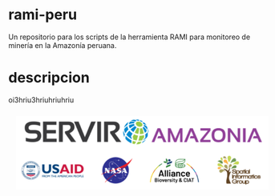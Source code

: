 # rami-peru
Un repositorio para los scripts de la herramienta RAMI para monitoreo de minería en la Amazonía peruana.


# descripcion
oi3hriu3hriuhriuhriu

<img align="center" src="images/samz_usaid_nasa_ciat_sig.png" hspace="15" vspace="10" width="600">


